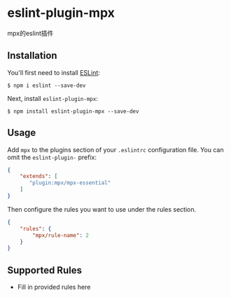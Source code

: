 # eslint-plugin-mpx

mpx的eslint插件

## Installation

You'll first need to install [ESLint](http://eslint.org):

```
$ npm i eslint --save-dev
```

Next, install `eslint-plugin-mpx`:

```
$ npm install eslint-plugin-mpx --save-dev
```


## Usage

Add `mpx` to the plugins section of your `.eslintrc` configuration file. You can omit the `eslint-plugin-` prefix:

```json
{
    "extends": [
       "plugin:mpx/mpx-essential"
    ]
}
```


Then configure the rules you want to use under the rules section.

```json
{
    "rules": {
        "mpx/rule-name": 2
    }
}
```

## Supported Rules

* Fill in provided rules here





